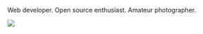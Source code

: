 Web developer. Open source enthusiast. Amateur photographer.

[![](https://img.shields.io/badge/Follow_me_on-Unsplash-lightgrey?style=flat&logo=Unsplash)](https://unsplash.com/@awmleer)
